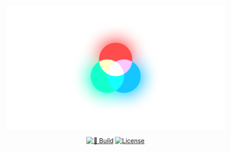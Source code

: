 <div align='center'>

  <a href='https://screeen.tv'>
    <img alt='screeen' src='https://github.com/screeentv/assets/blob/master/png/banner.png?raw=true' />
  </a>

  [![🔨 Build](https://img.shields.io/github/workflow/status/screeentv/screeen/%F0%9F%94%A8%20Build?label=%20&logo=github&logoColor=white&style=for-the-badge)](https://github.com/screeentv/screeen/actions?query=workflow%3A%22%F0%9F%94%A8+Build%22)
  [![License](https://img.shields.io/badge/%20%F0%9F%93%84%20GPL-ef3242.svg?longCache=true&style=for-the-badge)](https://opensource.org/licenses/GPL-3.0) 

  <br />
</div>
